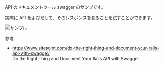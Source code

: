 

API のドキュメントツール swagger のサンプです。

実際に API をよびだして、そのレスポンスを見ることを試すことができます。

![サンプル](./swagger.gif "サンプル")

参考
- https://www.sitepoint.com/do-the-right-thing-and-document-your-rails-api-with-swagger/  
Do the Right Thing and Document Your Rails API with Swagger  
